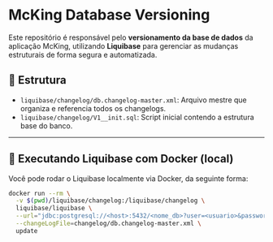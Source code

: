 # McKing Database Versioning

Este repositório é responsável pelo **versionamento da base de dados** da aplicação McKing, utilizando **Liquibase** para gerenciar as mudanças estruturais de forma segura e automatizada.

## 📁 Estrutura
- `liquibase/changelog/db.changelog-master.xml`: Arquivo mestre que organiza e referencia todos os changelogs.
- `liquibase/changelog/V1__init.sql`: Script inicial contendo a estrutura base do banco.

---

## 🐳 Executando Liquibase com Docker (local)
Você pode rodar o Liquibase localmente via Docker, da seguinte forma:

```bash
docker run --rm \
  -v $(pwd)/liquibase/changelog:/liquibase/changelog \
  liquibase/liquibase \
  --url="jdbc:postgresql://<host>:5432/<nome_db>?user=<usuario>&password=<senha>" \
  --changeLogFile=changelog/db.changelog-master.xml \
  update
